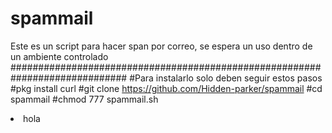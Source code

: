# spammail
Este es un script para hacer span por correo, se espera un uso dentro de un ambiente controlado
#############################################################################
#Para instalarlo solo deben seguir estos pasos
#pkg install curl
#git clone https://github.com/Hidden-parker/spammail
#cd spammail
#chmod 777 spammail.sh

<li>hola</li>
